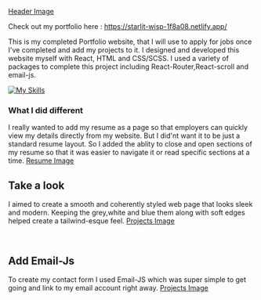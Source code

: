 [Header Image](./frontend/src/Assets/ReadMeImages/header.PNG)

Check out my portfolio here : https://starlit-wisp-1f8a08.netlify.app/

This is my completed Portfolio website, that I will use to apply for jobs once I've completed and add my projects to it. I designed and developed this website myself with React, HTML and CSS/SCSS. I used a variety of packages to complete this project including React-Router,React-scroll and email-js. 
<br>

[![My Skills](https://skills.thijs.gg/icons?i=js,html,css,react)](https://skills.thijs.gg)

### What I did different 
I really wanted to add my resume as a page so that employers can quickly view my details directly from my website. But I did'nt want it to be just a standard resume layout. So I added the ablity to close and open sections of my resume so that it was easier to navigate it or read specific sections at a time.
[Resume Image](./frontend/src/Assets/ReadMeImages/resume.PNG)


## Take a look 
I aimed to create a smooth and coherently styled web page that looks sleek and modern. Keeping the grey,white and blue them along with soft edges helped create a tailwind-esque feel. 
[Projects Image](./frontend/src/Assets/ReadMeImages/projects.PNG)

<br>

## Add Email-Js
To create my contact form I used Email-JS which was super simple to get going and link to my email account right away. 
[Projects Image](./frontend/src/Assets/ReadMeImages/contact.PNG)
